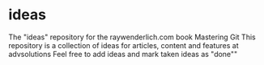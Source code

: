 # ideas
The "ideas" repository for the raywenderlich.com book Mastering Git
This repository is a collection of ideas for articles, content and features at advsolutions
Feel free to add ideas and mark taken ideas as "done""

